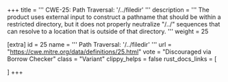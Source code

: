 +++
title = '''
CWE-25: Path Traversal: '/../filedir'
'''
description	= '''
The product uses external input to construct a pathname that should be within a restricted directory, but it does not properly neutralize "/../" sequences that can resolve to a location that is outside of that directory.
'''
weight = 25

[extra]
id = 25
name = '''
Path Traversal: '/../filedir'
'''
url = "https://cwe.mitre.org/data/definitions/25.html"
vote = "Discouraged via Borrow Checker"
class = "Variant"
clippy_helps = false
rust_docs_links = [
	
]
+++
